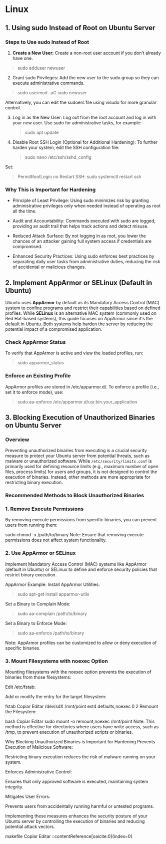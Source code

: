 # Linux

## 1. Using sudo Instead of Root on Ubuntu Server

### Steps to Use sudo Instead of Root

1. **Create a New User:**
   Create a non-root user account if you don’t already have one.

> sudo adduser newuser

2. Grant sudo Privileges: Add the new user to the sudo group so they can execute administrative commands.

> sudo usermod -aG sudo newuser

Alternatively, you can edit the sudoers file using visudo for more granular control.

3. Log in as the New User: Log out from the root account and log in with your new user. Use sudo for administrative tasks, for example:
   
   > sudo apt update

4. Disable Root SSH Login (Optional for Additional Hardening): To further harden your system, edit the SSH configuration file:
   
   > sudo nano /etc/ssh/sshd_config

Set:

> PermitRootLogin no
> Restart SSH:
> sudo systemctl restart ssh

### Why This is Important for Hardening

- Principle of Least Privilege:
  Using sudo minimizes risk by granting administrative privileges only when needed instead of operating as root all the time.

- Audit and Accountability:
  Commands executed with sudo are logged, providing an audit trail that helps track actions and detect misuse.

- Reduced Attack Surface:
  By not logging in as root, you lower the chances of an attacker gaining full system access if credentials are compromised.

- Enhanced Security Practices:
  Using sudo enforces best practices by separating daily user tasks from administrative duties, reducing the risk of accidental or malicious changes.

## 2. Implement AppArmor or SELinux (Default in Ubuntu)

Ubuntu uses **AppArmor** by default as its Mandatory Access Control (MAC) system to confine programs and restrict their capabilities based on defined profiles. While **SELinux** is an alternative MAC system (commonly used on Red Hat-based systems), this guide focuses on AppArmor since it's the default in Ubuntu. Both systems help harden the server by reducing the potential impact of a compromised application.

### Check AppArmor Status

To verify that AppArmor is active and view the loaded profiles, run:

> sudo apparmor_status

### Enforce an Existing Profile

AppArmor profiles are stored in /etc/apparmor.d/. To enforce a profile (i.e., set it to enforce mode), use:

> sudo aa-enforce /etc/apparmor.d/usr.bin.your_application


## 3. Blocking Execution of Unauthorized Binaries on Ubuntu Server

### Overview

Preventing unauthorized binaries from executing is a crucial security measure to protect your Ubuntu server from potential threats, such as malware or unauthorized software. While `/etc/security/limits.conf` is primarily used for defining resource limits (e.g., maximum number of open files, process limits) for users and groups, it is not designed to control the execution of binaries. Instead, other methods are more appropriate for restricting binary execution.

### Recommended Methods to Block Unauthorized Binaries

### 1. Remove Execute Permissions

By removing execute permissions from specific binaries, you can prevent users from running them:


sudo chmod -x /path/to/binary
Note: Ensure that removing execute permissions does not affect system functionality.

### 2. Use AppArmor or SELinux
Implement Mandatory Access Control (MAC) systems like AppArmor (default in Ubuntu) or SELinux to define and enforce security policies that restrict binary execution.

AppArmor Example:
Install AppArmor Utilities:
> sudo apt-get install apparmor-utils

Set a Binary to Complain Mode:
> sudo aa-complain /path/to/binary

Set a Binary to Enforce Mode:
> sudo aa-enforce /path/to/binary

Note: AppArmor profiles can be customized to allow or deny execution of specific binaries.

### 3. Mount Filesystems with noexec Option
Mounting filesystems with the noexec option prevents the execution of binaries from those filesystems:

Edit /etc/fstab:

Add or modify the entry for the target filesystem:

fstab
Copiar
Editar
/dev/sdX /mnt/point ext4 defaults,noexec 0 2
Remount the Filesystem:

bash
Copiar
Editar
sudo mount -o remount,noexec /mnt/point
Note: This method is effective for directories where users have write access, such as /tmp, to prevent execution of unauthorized scripts or binaries.

Why Blocking Unauthorized Binaries is Important for Hardening
Prevents Execution of Malicious Software:

Restricting binary execution reduces the risk of malware running on your system.

Enforces Administrative Control:

Ensures that only approved software is executed, maintaining system integrity.

Mitigates User Errors:

Prevents users from accidentally running harmful or untested programs.

Implementing these measures enhances the security posture of your Ubuntu server by controlling the execution of binaries and reducing potential attack vectors.

makefile
Copiar
Editar
::contentReference[oaicite:0]{index=0}








